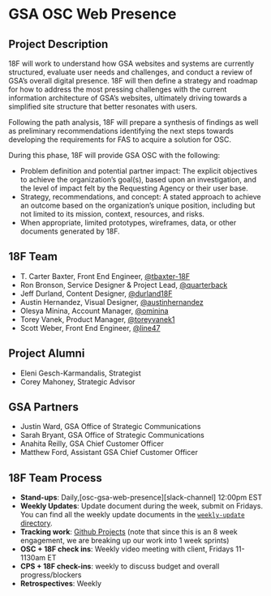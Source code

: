 # GSA OSC Web Presence

## Project Description
18F will work to understand how GSA websites and systems are currently structured, evaluate user needs and challenges, and conduct a review of GSA’s overall digital presence. 18F will then define a strategy and roadmap for how to address the most pressing challenges with the current information architecture of GSA’s websites, ultimately driving towards a simplified site structure that better resonates with users. 

Following the path analysis, 18F will prepare a synthesis of findings as well as preliminary recommendations identifying the next steps towards developing the requirements for FAS to acquire a solution for OSC.  

During this phase, 18F will provide GSA OSC with the following:

- Problem definition and potential partner impact: The explicit objectives to achieve the organization’s goal(s), based upon an investigation, and the level of impact felt by the Requesting Agency or their user base.
- Strategy, recommendations, and concept: A stated approach to achieve an outcome based on the organization’s unique position, including but not limited to its mission, context, resources, and risks.
- When appropriate, limited prototypes, wireframes, data, or other documents generated by 18F.

## 18F Team

- T. Carter Baxter, Front End Engineer, [@tbaxter-18F](https://github.com/tbaxter-18f)
- Ron Bronson, Service Designer & Project Lead, [@quarterback](https://github.com/quarterback)
- Jeff Durland, Content Designer, [@durland18F](http://github.com/durland18F)
- Austin Hernandez, Visual Designer, [@austinhernandez](http://github.com/austinhernandez)
- Olesya Minina, Account Manager, [@ominina](https://github.com/ominina)
- Torey Vanek, Product Manager, [@toreyvanek1](https://github.com/toreyvanek1)
- Scott Weber, Front End Engineer, [@line47](https://github.com/line47)

## Project Alumni 
- Eleni Gesch-Karmandalis, Strategist
- Corey Mahoney, Strategic Advisor

## GSA Partners
- Justin Ward, GSA Office of Strategic Communications
- Sarah Bryant, GSA Office of Strategic Communications
- Anahita Reilly, GSA Chief Customer Officer
- Matthew Ford, Assistant GSA Chief Customer Officer

## 18F Team Process

- **Stand-ups**: Daily,[osc-gsa-web-presence][slack-channel] 12:00pm EST
- **Weekly Updates**: Update document during the week, submit on Fridays. You can
  find all the weekly update documents in the [`weekly-update`
  directory](./weekly-update).
- **Tracking work**: [Github Projects](https://github.com/18F/osc-website-pa/projects) (note that since this is an 8 week engagement, we are breaking up our work into 1 week sprints)
- **OSC + 18F check ins**: Weekly video meeting with client, Fridays 11-1130am ET
- **CPS + 18F check-ins**: weekly to discuss budget and overall progress/blockers
- **Retrospectives**: Weekly
